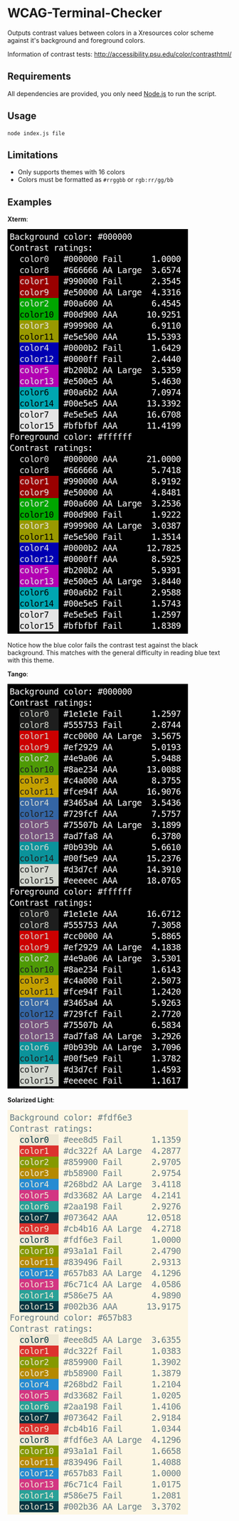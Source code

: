# WCAG-Terminal-Checker

Outputs contrast values between colors in a Xresources color scheme against it's background and foreground colors.

Information of contrast tests: http://accessibility.psu.edu/color/contrasthtml/

## Requirements

All dependencies are provided, you only need [Node.js](https://nodejs.org/) to run the script.

## Usage

```
node index.js file
```

## Limitations

- Only supports themes with 16 colors
- Colors must be formatted as `#rrggbb` or `rgb:rr/gg/bb`

## Examples

**Xterm**:

![](xterm.png)

Notice how the blue color fails the contrast test against the black background. This matches with the general difficulty in reading blue text with this theme.

**Tango**:

![](tango.png)

**Solarized Light**:

![](solarized.png)
